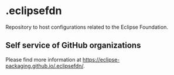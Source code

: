 # .eclipsefdn

Repository to host configurations related to the Eclipse Foundation.

## Self service of GitHub organizations

Please find more information at <https://eclipse-packaging.github.io/.eclipsefdn/>.
